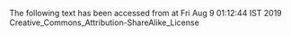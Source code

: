 The following text has been accessed from at Fri Aug 9 01:12:44 IST 2019
Creative_Commons_Attribution-ShareAlike_License
